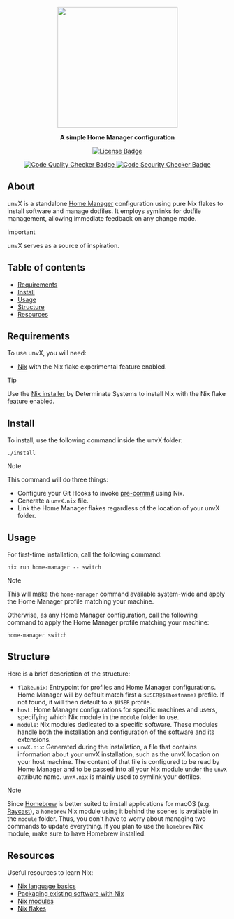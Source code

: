 <p align="center">
  <img width=275 src="https://github.com/user-attachments/assets/72b67ecd-8e96-4733-9a6f-f0e32e13f817">
</p>
<p align="center">
  <b>A simple Home Manager configuration</b>
</p>
<p align="center">
  <a href="https://github.com/pabroux/unvX/blob/master/LICENSE">
    <picture>
      <img src="https://img.shields.io/github/license/pabroux/unvX.svg?label=Licence" alt="License Badge">
    </picture>
  </a>
</p>
<p align="center">
  <a href="https://github.com/pabroux/unvX/actions/workflows/code-quality-checker.yml">
    <picture>
      <img src="https://github.com/pabroux/unvX/actions/workflows/code-quality-checker.yml/badge.svg" alt="Code Quality Checker Badge">
    </picture>
  </a>
  <a href="https://github.com/pabroux/unvX/actions/workflows/code-security-checker.yml">
    <picture>
      <img src="https://github.com/pabroux/unvX/actions/workflows/code-security-checker.yml/badge.svg" alt="Code Security Checker Badge">
    </picture>
  </a>
</p>


## About

unvX is a standalone [Home Manager](https://github.com/nix-community/home-manager) configuration using pure Nix flakes to install software and manage dotfiles. It employs symlinks for dotfile management, allowing immediate feedback on any change made.

> [!IMPORTANT]
> unvX serves as a source of inspiration.


## Table of contents

- [Requirements](#requirements)
- [Install](#install)
- [Usage](#usage)
- [Structure](#structure)
- [Resources](#resources)


## Requirements

To use unvX, you will need:

- [Nix](https://nixos.org) with the Nix flake experimental feature enabled.

> [!TIP]
> Use the [Nix installer](https://github.com/DeterminateSystems/nix-installer) by Determinate Systems to install Nix with the Nix flake feature enabled.


## Install
To install, use the following command inside the unvX folder:
```
./install
```

> [!NOTE]
> This command will do three things:
> - Configure your Git Hooks to invoke [pre-commit](https://pre-commit.com) using Nix.
> - Generate a `unvX.nix` file.
> - Link the Home Manager flakes regardless of the location of your unvX folder.


## Usage
For first-time installation, call the following command:
```
nix run home-manager -- switch
```

> [!NOTE]
> This will make the `home-manager` command available system-wide and apply the Home Manager profile matching your machine.

Otherwise, as any Home Manager configuration, call the following command to apply the Home Manager profile matching your machine:
```
home-manager switch
```


## Structure
Here is a brief description of the structure:
- `flake.nix`: Entrypoint for profiles and Home Manager configurations. Home Manager will by default match first a `$USER@$(hostname)` profile. If not found, it will then default to a `$USER` profile.
- `host`: Home Manager configurations for specific machines and users, specifying which Nix module in the `module` folder to use.
- `module`: Nix modules dedicated to a specific software. These modules handle both the installation and configuration of the software and its extensions.
- `unvX.nix`: Generated during the installation, a file that contains information about your unvX installation, such as the unvX location on your host machine. The content of that file is configured to be read by Home Manager and to be passed into all your Nix module under the `unvX` attribute name. `unvX.nix` is mainly used to symlink your dotfiles.

> [!NOTE]
> Since [Homebrew](https://brew.sh) is better suited to install applications for macOS (e.g. [Raycast](https://www.raycast.com)), a `homebrew` Nix module using it behind the scenes is available in the `module` folder. Thus, you don't have to worry about managing two commands to update everything. If you plan to use the `homebrew` Nix module, make sure to have Homebrew installed.


## Resources
Useful resources to learn Nix:

- [Nix language basics](https://nix.dev/tutorials/nix-language)
- [Packaging existing software with Nix](https://nix.dev/tutorials/packaging-existing-software)
- [Nix modules](https://nix.dev/tutorials/module-system/)
- [Nix flakes](https://zero-to-nix.com/concepts/flakes/) 


